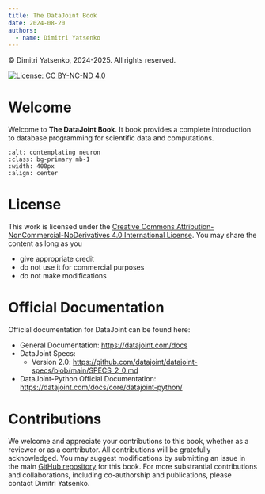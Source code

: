 ```yaml
---
title: The DataJoint Book
date: 2024-08-20
authors:
  - name: Dimitri Yatsenko
---
```


© Dimitri Yatsenko, 2024-2025. All rights reserved.

[![License: CC BY-NC-ND 4.0](https://img.shields.io/badge/License-CC%20BY--NC--ND%204.0-lightgrey.svg)](https://creativecommons.org/licenses/by-nc-nd/4.0/)


# Welcome

Welcome to **The DataJoint Book**. It book provides a complete introduction to database programming for scientific data and computations.

```{image} ./images/neuron.png
:alt: contemplating neuron
:class: bg-primary mb-1
:width: 400px
:align: center
```

# License

This work is licensed under the [Creative Commons Attribution-NonCommercial-NoDerivatives 4.0 International License](LICENSE.md).
You may share the content as long as you
* give appropriate credit
* do not use it for commercial purposes
* do not make modifications

# Official Documentation
Official documentation for DataJoint can be found here:

* General Documentation: https://datajoint.com/docs
* DataJoint Specs:
  - Version 2.0:  https://github.com/datajoint/datajoint-specs/blob/main/SPECS_2_0.md
* DataJoint-Python Official Documentation: https://datajoint.com/docs/core/datajoint-python/  


# Contributions

We welcome and appreciate your contributions to this book, whether as a reviewer or as a contributor.
All contributions will be gratefully acknowledged.
You may suggest modifications by submitting an issue in the main [GitHub repository](https://github.com/dimitri-yatsenko/datajoint-book/issues) for this book.
For more substrantial contributions and collaborations, including co-authorship and publications, please contact Dimitri Yatsenko. 
